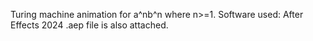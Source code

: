 Turing machine animation for a^nb^n where n>=1. 
Software used: After Effects 2024
.aep file is also attached.
